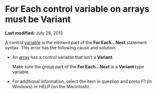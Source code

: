 
# For Each control variable on arrays must be Variant

 **Last modified:** July 28, 2015

A control  [variable](b8bdf64f-5920-1ae9-16d0-b26d09524a30.md) is the _element_ part of the **For Each...Next** statement syntax. This error has the following cause and solution:




- An  [array](b8bdf64f-5920-1ae9-16d0-b26d09524a30.md) has a control variable that isn't a **Variant**.
    
    Make sure the  _group_ part of the **For Each...Next** is a **Variant** type variable.
    
- For additional information, select the item in question and press F1 (in Windows) or HELP (on the Macintosh).
    

